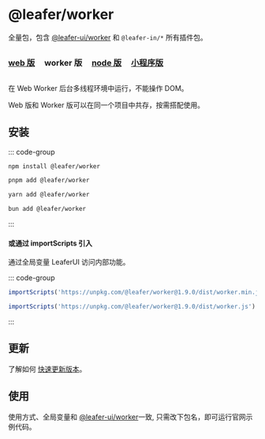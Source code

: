 # @leafer/worker

全量包，包含 [@leafer-ui/worker](/guide/install/ui/worker/start.md) 和 `@leafer-in/*` 所有插件包。

##

### [web 版](/guide/install/leafer/start.md) &nbsp; &nbsp; worker 版 &nbsp; &nbsp; [node 版](/guide/install/leafer/node/start.md) &nbsp; &nbsp; [小程序版](/guide/install/leafer/miniapp/start.md)

##

在 Web Worker 后台多线程环境中运行，不能操作 DOM。

Web 版和 Worker 版可以在同一个项目中共存，按需搭配使用。

## 安装

::: code-group

```sh [npm]
npm install @leafer/worker
```

```sh [pnpm]
pnpm add @leafer/worker
```

```sh [yarn]
yarn add @leafer/worker
```

```sh [bun]
bun add @leafer/worker
```

:::

#### 或通过 importScripts 引入

通过全局变量 LeaferUI 访问内部功能。

::: code-group

```js [worker.min.js]
importScripts('https://unpkg.com/@leafer/worker@1.9.0/dist/worker.min.js')
```

```js [worker.js]
importScripts('https://unpkg.com/@leafer/worker@1.9.0/dist/worker.js')
```

:::

<!-- https://unpkg.com 无法访问时，可替换为 https://cdn.jsdelivr.net/npm -->

## 更新

了解如何 [快速更新版本](/guide/update.md)。

## 使用

使用方式、全局变量和 [@leafer-ui/worker](/guide/install/ui/worker/start.md)一致, 只需改下包名，即可运行官网示例代码。

